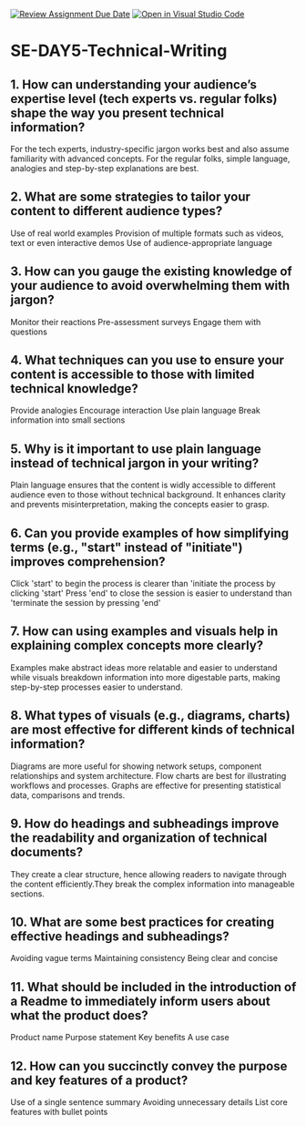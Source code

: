 [![Review Assignment Due Date](https://classroom.github.com/assets/deadline-readme-button-22041afd0340ce965d47ae6ef1cefeee28c7c493a6346c4f15d667ab976d596c.svg)](https://classroom.github.com/a/zsAR-pyY)
[![Open in Visual Studio Code](https://classroom.github.com/assets/open-in-vscode-2e0aaae1b6195c2367325f4f02e2d04e9abb55f0b24a779b69b11b9e10269abc.svg)](https://classroom.github.com/online_ide?assignment_repo_id=18463808&assignment_repo_type=AssignmentRepo)
# SE-DAY5-Technical-Writing
## 1. How can understanding your audience’s expertise level (tech experts vs. regular folks) shape the way you present technical information?
For the tech experts, industry-specific jargon works best and also assume familiarity with advanced concepts. For the regular folks, simple language, analogies and step-by-step explanations are best.


## 2. What are some strategies to tailor your content to different audience types?
Use of real world examples
Provision of multiple formats such as videos, text or even interactive demos
Use of audience-appropriate language


## 3. How can you gauge the existing knowledge of your audience to avoid overwhelming them with jargon?
Monitor their reactions
Pre-assessment surveys
Engage them with questions


## 4. What techniques can you use to ensure your content is accessible to those with limited technical knowledge?
Provide analogies
Encourage interaction
Use plain language
Break information into small sections


## 5. Why is it important to use plain language instead of technical jargon in your writing?
Plain language ensures that the content is widly accessible to different audience even to those without technical background. It enhances clarity and prevents misinterpretation, making the concepts easier to grasp.


## 6. Can you provide examples of how simplifying terms (e.g., "start" instead of "initiate") improves comprehension?
Click 'start' to begin the process is clearer than 'initiate the process by clicking 'start'
Press 'end' to close the session is easier to understand than 'terminate the session by pressing 'end'


## 7. How can using examples and visuals help in explaining complex concepts more clearly?
Examples make abstract ideas more relatable and easier to understand while visuals breakdown information into more digestable parts, making step-by-step processes easier to understand.


## 8. What types of visuals (e.g., diagrams, charts) are most effective for different kinds of technical information?
Diagrams are more useful for showing network setups, component relationships and system architecture.
Flow charts are best for illustrating workflows and processes.
Graphs are effective for presenting statistical data, comparisons and trends.


## 9. How do headings and subheadings improve the readability and organization of technical documents?
They create a clear structure, hence allowing readers to navigate through the content efficiently.They break the complex information into manageable sections.


## 10. What are some best practices for creating effective headings and subheadings?
Avoiding vague terms
Maintaining consistency
Being clear and concise


## 11. What should be included in the introduction of a Readme to immediately inform users about what the product does?
Product name
Purpose statement
Key benefits
A use case


## 12. How can you succinctly convey the purpose and key features of a product?
Use of a single sentence summary
Avoiding unnecessary details
List core features with bullet points
